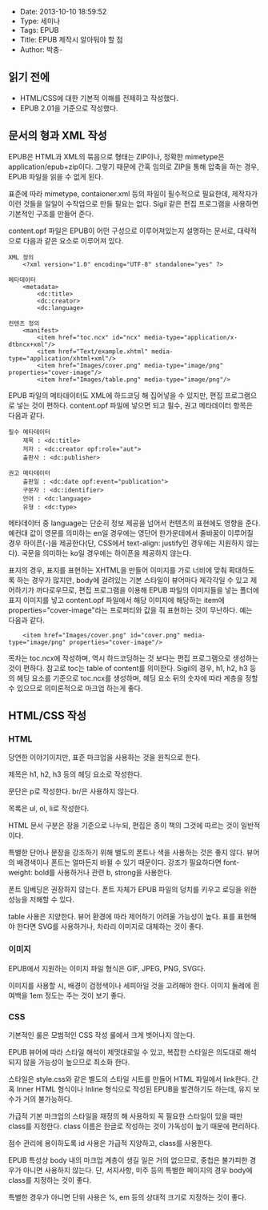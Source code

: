 - Date: 2013-10-10 18:59:52
- Type: 세미나
- Tags: EPUB
- Title: EPUB 제작시 알아둬야 할 점
- Author: 박충-

## 읽기 전에

- HTML/CSS에 대한 기본적 이해를 전제하고 작성했다.
- EPUB 2.01을 기준으로 작성했다.

## 문서의 형과 XML 작성

EPUB은 HTML과 XML의 묶음으로 형태는 ZIP이나, 정확한 mimetype은 application/epub+zip이다. 그렇기 때문에 간혹 임의로 ZIP을 통해 압축을 하는 경우, EPUB 파일을 읽을 수 없게 된다.

표준에 따라 mimetype, contaioner.xml 등의 파일이 필수적으로 필요한데, 제작자가 이런 것들을 일일이 수작업으로 만들 필요는 없다. Sigil 같은 편집 프로그램을 사용하면 기본적인 구조를 만들어 준다.

content.opf 파일은 EPUB이 어떤 구성으로 이루어져있는지 설명하는 문서로, 대략적으로 다음과 같은 요소로 이루어져 있다.

	XML 정의
		<?xml version="1.0" encoding="UTF-8" standalone="yes" ?>

	메타데이터
		<metadata>
			<dc:title>
			<dc:creator>
			<dc:language>

	컨텐츠 정의
		<manifest>
			<item href="toc.ncx" id="ncx" media-type="application/x-dtbncx+xml"/>
			<item href="Text/example.xhtml" media-type="application/xhtml+xml"/>
			<item href="Images/cover.png" media-type="image/png" properties="cover-image"/>
			<item href="Images/table.png" media-type="image/png"/>

EPUB 파일의 메타데이터도 XML에 하드코딩 해 집어넣을 수 있지만, 편집 프로그램으로 넣는 것이 편하다. content.opf 파일에 넣으면 되고 필수, 권고 메타데이터 항목은 다음과 같다.

	필수 메타데이터
		제목 : <dc:title>
		저자 : <dc:creator opf:role="aut">
		출판사 : <dc:publisher>
	
	권고 메타데이터
		출판일 : <dc:date opf:event="publication">
		구분자 : <dc:identifier>
		언어 : <dc:language>
		유형 : <dc:type>

메타데이터 중 language는 단순히 정보 제공을 넘어서 컨텐츠의 표현에도 영향을 준다. 예컨대 값이 영문를 의미하는 en일 경우에는 영단어 한가운데에서 줄바꿈이 이루어질 경우 하이픈(-)을 제공한다(단, CSS에서 text-align: justify인 경우에는 지원하지 않는다). 국문을 의미하는 ko일 경우에는 하이픈을 제공하지 않는다.

표지의 경우, 표지를 표현하는 XHTML을 만들어 이미지를 가로 너비에 맞춰 확대하도록 하는 경우가 많지만, body에 걸려있는 기본 스타일이 뷰어마다 제각각일 수 있고 제어하기가 까다로우므로, 편집 프로그램을 이용해 EPUB 파일의 이미지들을 넣는 폴더에 표지 이미지를 넣고 content.opf 파일에서 해당 이미지에 해당하는 item에 properties="cover-image"라는 프로퍼티와 값을 줘 표현하는 것이 무난하다. 예는 다음과 같다.

		<item href="Images/cover.png" id="cover.png" media-type="image/png" properties="cover-image"/>


목차는 toc.ncx에 작성하며, 역시 하드코딩하는 것 보다는 편집 프로그램으로 생성하는 것이 편하다. 참고로 toc는 table of content를 의미한다. Sigil의 경우, h1, h2, h3 등의 헤딩 요소를 기준으로 toc.ncx를 생성하며, 헤딩 요소 뒤의 숫자에 따라 계층을 정할 수 있으므로 의미론적으로 마크업 하는게 좋다.

## HTML/CSS 작성

### HTML

당연한 이야기이지만, 표준 마크업을 사용하는 것을 원칙으로 한다.

제목은 h1, h2, h3 등의 헤딩 요소로 작성한다.

문단은 p로 작성한다. br/은 사용하지 않는다.

목록은 ul, ol, li로 작성한다.

HTML 문서 구분은 장을 기준으로 나누되, 편집은 종이 책의 그것에 따르는 것이 일반적이다.

특별한 단어나 문장을 강조하기 위해 별도의 폰트나 색을 사용하는 것은 좋지 않다. 뷰어의 배경색이나 폰트는 얼마든지 바뀔 수 있기 때문이다. 강조가 필요하다면 font-weight: bold를 사용하거나 관련 b, strong을 사용한다.

폰트 임베딩은 권장하지 않는다. 폰트 자체가 EPUB 파일의 덩치를 키우고 로딩을 위한 성능을 저해할 수 있다.

table 사용은 지양한다. 뷰어 환경에 따라 제어하기 어려울 가능성이 높다. 표를 표현해야 한다면 SVG를 사용하거나, 차라리 이미지로 대체하는 것이 좋다.

### 이미지

EPUB에서 지원하는 이미지 파일 형식은 GIF, JPEG, PNG, SVG다.

이미지를 사용할 시, 배경이 검정색이나 세피아일 것을 고려해야 한다. 이미지 둘레에 흰 여백을 1em 정도는 주는 것이 보기 좋다.


### CSS

기본적인 룰은 모범적인 CSS 작성 룰에서 크게 벗어나지 않는다.

EPUB 뷰어에 따라 스타일 해석이 제멋대로일 수 있고, 복잡한 스타일은 의도대로 해석되지 않을 가능성이 높으므로 최소화 한다.

스타일은 style.css와 같은 별도의 스타일 시트를 만들어 HTML 파일에서 link한다. 간혹 Inner HTML 형식이나 Inline 형식으로 작성된 EPUB을 발견하기도 하는데, 유지 보수가 거의 불가능하다.

가급적 기본 마크업의 스타일을 재정의 해 사용하되 꼭 필요한 스타일이 있을 때만 class를 지정한다. class 이름은 한글로 작성하는 것이 가독성이 높기 때문에 편리하다.

점수 관리에 용이하도록 id 사용은 가급적 지양하고, class를 사용한다.

EPUB 특성상 body 내의 마크업 계층이 생길 일은 거의 없으므로, 중첩은 불가피한 경우가 아니면 사용하지 않는다. 단, 서지사항, 미주 등의 특별한 페이지의 경우 body에 class를 지정하는 것이 좋다.

특별한 경우가 아니면 단위 사용은 %, em 등의 상대적 크기로 지정하는 것이 좋다.
